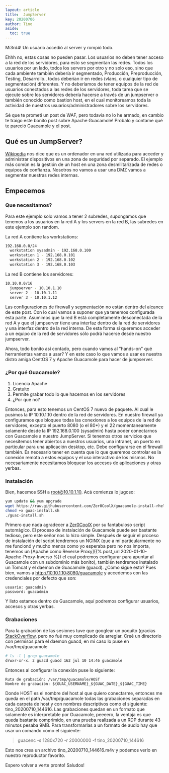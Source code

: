 ```yaml
---
layout: article
title:  JumpServer
key: 20200706
author: Tino
aside:
  toc: true
---
```


Mi3rd4! Un usuario accedió al server y rompió todo.<!-- more --> 

Ehhh no, estas cosas no pueden pasar. Los usuarios no deben tener acceso a la red de los servidores, para esto se segmentan las redes. Todos los usuarios por un lado, todos los servers por otro y no solo eso, sino que cada ambiente también debería ir segmentado, Producción, Preproducción, Testing, Desarrollo., todos deberían ir en redes (vlans, o cualquier tipo de segmentación) diferentes.
Y no deberíamos de tener equipos de la red de usuarios conectados a las redes de los servidores, toda tarea que se ejecute sobre los servidores debería hacerse a través de un jumpserver o también conocido como bastion host, en el cual monitoreamos toda la actividad de nuestros usuarios/administradores sobre los servidores.

Sé que te prometí un post de WAF, pero todavía no lo he armado, en cambio te traigo este bonito post sobre Apache Guacamole! Probalo y contame qué te pareció Guacamole y el post.

## Qué es un JumpServer?
[Wikipedia](https://en.wikipedia.org/wiki/Jump_server) nos dice que es un ordenador en una red utilizada para acceder y administrar dispositivos en una zona de seguridad por separado. El ejemplo más común es la gestión de un host en una zona desmilitarizada de redes o equipos de confianza. Nosotros no vamos a usar una DMZ vamos a segmentar nuestras redes internas.

## Empecemos
### Que necesitamos?
Para este ejemplo solo vamos a tener 2 subredes, supongamos que tenemos a los usuarios en la red A y los servers en la red B, las subredes en este ejemplo son random.

La red A contiene las workstations:
~~~ bash
192.168.0.0/24
  workstation sysadmin - 192.168.0.100
  workstation 1 - 192.168.0.101
  workstation 2 - 192.168.0.102
  workstation 3 - 192.168.0.103
~~~

La red B contiene los servidores:
~~~ bash
10.10.0.0/16
  jumpserver - 10.10.1.10
  server 2 - 10.10.1.11
  server 3 - 10.10.1.12
~~~

Las configuraciones de firewall y segmentación no están dentro del alcance de este post. Con lo cual vamos a suponer que ya tenemos configurada esta parte.
Asumimos que la red B está completamente desconectada de la red A y que el jumpserver tiene una interfaz dentro de la red de servidores y una interfaz dentro de la red interna.
De esta forma si queremos acceder a un equipo de la red de servidores sólo podrá hacerse desde nuestro jumpserver.

Ahora, todo bonito así contado, pero cuando vamos al "hands-on" qué herramientas vamos a usar?
Y en este caso lo que vamos a usar es nuestra distro amiga CentOS 7 y Apache Guacamole para hacer de jumpserver.

### ¿Por qué Guacamole?
1. Licencia Apache
2. Gratuito
3. Permite grabar todo lo que hacemos en los servidores
4. ¿Por qué no?

Entonces, para esto tenemos un CentOS 7 nuevo de paquete.
Al cual le pusimos la IP 10.10.1.10 dentro de la red de servidores. En nuestro firewall ya configuramos que bloquee todas las conexiones a los equipos de la red de servidores, excepto el puerto 8080 (o el 80*) y el 22 momentaneamente solamente desde la IP 192.168.0.100 (sysadmin) hasta poder conectarnos con Guacamole a nuestro JumpServer.
Si tenemos otros servicios que necesitemos tener abiertos a nuestros usuarios, una intranet, un puerto en particular para una aplicación desktop, etc. Debe configurarse en el firewall también. Es necesario tener en cuenta que lo que queremos controlar es la conexión remota a estos equipos y el uso interactivo de los mismos.
No necesariamente necesitamos bloquear los accesos de aplicaciones y otras yerbas.

### Instalación
Bien, hacemos SSH a root@10.10.1.10.
Acá comienza lo jugoso:

~~~ bash
yum update && yum upgrade
wget https://raw.githubusercontent.com/Zer0CoolX/guacamole-install-rhel/master/guac-install.sh
chmod +x guac-install.sh
./guac-install.sh
~~~

Primero que nada agradecer a [Zer0CoolX](https://github.com/Zer0CoolX) por su fantabuloso script automágico. El proceso de instalación de Guacamole puede ser bastante tedioso, pero este señor nos lo hizo simple.
Después de seguir el proceso de instalación del script tendremos un NGINX (que a mí particularmente no me funcionó y mucho menos como yo esperaba pero no nos importa, tenemos un [Apache como Reverse Proxy]({% post_url 2020-01-10-Apache-Proxy-Inverso %}) el cual podremos configurar para apuntar al Guacamole con un subdominio más bonito), también tendremos instalado un Tomcat y el daemon de Guacamole (guacd).
¿Cómo sigue esto? Pues bien, vamos a http://10.10.1.10:8080/guacamole y accedemos con las credenciales por defecto que son:
~~~
usuario: guacadmin
password: guacadmin
~~~

Y listo estamos dentro de Guacamole, aquí podremos configurar usuarios, accesos y otras yerbas.

### Grabaciones
Para la grabación de las sesiones tuve que googlear un poquito (gracias [StackOverflow](https://stackoverflow.com/questions/60630083/how-to-setup-guacamole-session-recording-with-rdp-and-ssh), pero no fué muy complicado de arreglar.
Creé un directorio con permisos para el daemon guacd, en mi caso lo puse en /var/tmp/guacamole
~~~ bash
# ls -l | grep guacamole
drwxr-xr-x. 2 guacd guacd 162 jul 10 14:46 guacamole
~~~
Entonces al configurar la conexión puse lo siguiente:
~~~
Ruta de grabación: /var/tmp/guacamole/HOST
Nombre de grabación: ${GUAC_USERNAME}_${GUAC_DATE}_${GUAC_TIME}
~~~
Donde HOST es el nombre del host al que quiero conectarme, entonces me queda en el path /var/tmp/guacamole todas las grabaciones separadas en cada carpeta de host y con nombres descriptivos como el siguiente: tino_20200710_144616.
Las grabaciones quedan en un formato que solamente es interpretable por Guacamole, peeeero, la ventaja es que queda bastante comprimido, en una prueba realizada a un RDP durante 43 minutos pesaba 9MB.
Para transformarlas a un formato de audio hay que usar un comando como el siguiente:
> guacenc -s 1280x720 -r 20000000 -f tino_20200710_144616

Esto nos crea un archivo tino_20200710_144616.m4v y podemos verlo en nuestro reproductor favorito.


Espero volver a verte pronto! Saludos!
